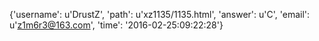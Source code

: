 {'username': u'DrustZ', 'path': u'xz1135/1135.html', 'answer': u'C', 'email': u'z1m6r3@163.com', 'time': '2016-02-25:09:22:28'}